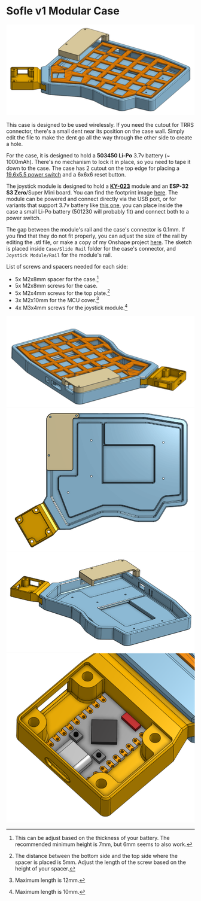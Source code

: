 # Sofle v1 Modular Case

![](img/01.png)

This case is designed to be used wirelessly. If you need the cutout for TRRS connector, there's a small dent near its position on the case wall. Simply edit the file to make the dent go all the way through the other side to create a hole.

For the case, it is designed to hold a **503450 Li-Po** 3.7v battery (~ 1000mAh). There's no mechanism to lock it in place, so you need to tape it down to the case. The case has 2 cutout on the top edge for placing a [19.6x5.5 power switch](img/power_switch_footprint.jpg) and a 6x6x6 reset button.

The joystick module is designed to hold a **[KY-023](https://arduinomodules.info/ky-023-joystick-dual-axis-module/)** module and an **ESP-32 S3 Zero**/Super Mini board. You can find the footprint image [here](img/esp32-zero-footprint.jpg). The module can be powered and connect directly via the USB port, or for variants that support 3.7v battery like [this one](https://vn.shp.ee/Lcttqmr), you can place inside the case a small Li-Po battery (501230 will probably fit) and connect both to a power switch.

The gap between the module's rail and the case's connector is 0.1mm. If you find that they do not fit properly, you can adjust the size of the rail by editing the .stl file, or make a copy of my Onshape project [here](https://cad.onshape.com/documents/8e4b67d99ebe6a9953b51236/w/fc37eb56f099d0099efda1f7). The sketch is placed inside `Case/Slide Rail` folder for the case's connector, and `Joystick Module/Rail` for the module's rail.

List of screws and spacers needed for each side:

-   5x M2x8mm spacer for the case.[^1]
-   5x M2x8mm screws for the case.
-   5x M2x4mm screws for the top plate.[^2]
-   3x M2x10mm for the MCU cover.[^3]
-   4x M3x4mm screws for the joystick module.[^4]

[^1]: This can be adjust based on the thickness of your battery. The recommended minimum height is 7mm, but 6mm seems to also work.
[^2]: The distance between the bottom side and the top side where the spacer is placed is 5mm. Adjust the length of the screw based on the height of your spacer.
[^3]: Maximum length is 12mm.
[^4]: Maximum length is 10mm.

![](img/02.png)
![](img/03.png)
![](img/04.png)
![](img/05.png)
